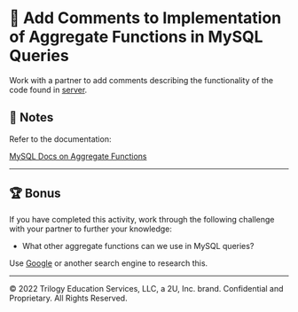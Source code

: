 # 📐 Add Comments to Implementation of Aggregate Functions in MySQL Queries

Work with a partner to add comments describing the functionality of the code found in [server](./Unsolved/server.js).

## 📝 Notes

Refer to the documentation:

[MySQL Docs on Aggregate Functions](https://dev.mysql.com/doc/refman/8.0/en/aggregate-functions.html)

---

## 🏆 Bonus

If you have completed this activity, work through the following challenge with your partner to further your knowledge:

* What other aggregate functions can we use in MySQL queries?

Use [Google](https://www.google.com) or another search engine to research this.

---
© 2022 Trilogy Education Services, LLC, a 2U, Inc. brand. Confidential and Proprietary. All Rights Reserved.
